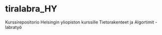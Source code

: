 # tiralabra_HY
Kurssirepositorio Helsingin yliopiston kurssille Tietorakenteet ja Algortimit - labratyö
